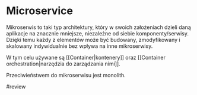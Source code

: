 # Microservice

Mikroserwis to taki typ architektury, który w swoich założeniach dzieli daną aplikacje na znacznie mniejsze, niezależne od siebie komponenty/serwisy. Dzięki temu każdy z elementów może być budowany, zmodyfikowany i skalowany indywidualnie bez wpływa na inne mikroserwisy.

W tym celu używane są [[Container|kontenery]] oraz [[Container orchestration|narzędzia do zarządzania nimi]]. 

Przeciwieństwem do mikroserwisu jest monolith.

#review